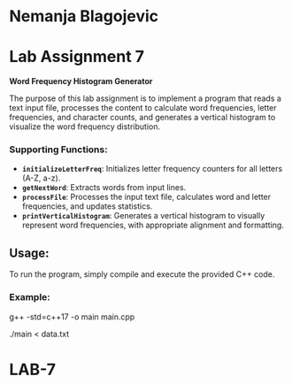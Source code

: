 # Nemanja Blagojevic  
# Lab Assignment 7  
**Word Frequency Histogram Generator**  

The purpose of this lab assignment is to implement a program that reads a text input file, processes the content to calculate word frequencies, letter frequencies, and character counts, and generates a vertical histogram to visualize the word frequency distribution.


### Supporting Functions:
- **`initializeLetterFreq`**: Initializes letter frequency counters for all letters (A-Z, a-z).
- **`getNextWord`**: Extracts words from input lines.
- **`processFile`**: Processes the input text file, calculates word and letter frequencies, and updates statistics.
- **`printVerticalHistogram`**: Generates a vertical histogram to visually represent word frequencies, with appropriate alignment and formatting.



## Usage:

To run the program, simply compile and execute the provided C++ code.

### Example:

g++ -std=c++17 -o main main.cpp

./main < data.txt

















# LAB-7
